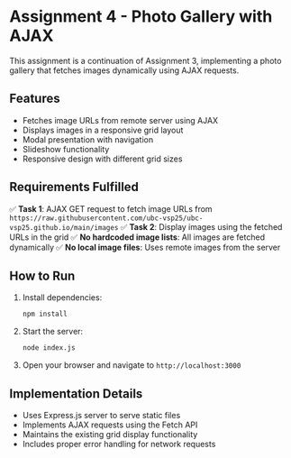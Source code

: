 # Assignment 4 - Photo Gallery with AJAX

This assignment is a continuation of Assignment 3, implementing a photo gallery that fetches images dynamically using AJAX requests.

## Features

- Fetches image URLs from remote server using AJAX
- Displays images in a responsive grid layout
- Modal presentation with navigation
- Slideshow functionality
- Responsive design with different grid sizes

## Requirements Fulfilled

✅ **Task 1**: AJAX GET request to fetch image URLs from `https://raw.githubusercontent.com/ubc-vsp25/ubc-vsp25.github.io/main/images`
✅ **Task 2**: Display images using the fetched URLs in the grid
✅ **No hardcoded image lists**: All images are fetched dynamically
✅ **No local image files**: Uses remote images from the server

## How to Run

1. Install dependencies:
   ```bash
   npm install
   ```

2. Start the server:
   ```bash
   node index.js
   ```

3. Open your browser and navigate to `http://localhost:3000`

## Implementation Details

- Uses Express.js server to serve static files
- Implements AJAX requests using the Fetch API
- Maintains the existing grid display functionality
- Includes proper error handling for network requests 